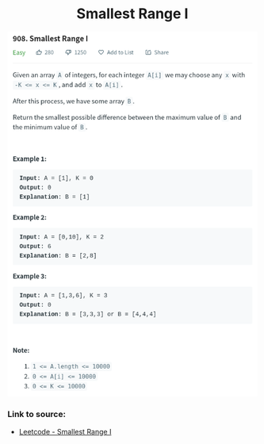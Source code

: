 <h1 align="center">Smallest Range I</h1>

![alt text](https://github.com/matthew01lokiet/Algorithmic-exercises/blob/main/z_description_images/Maths/smallest_range_I.png?raw=true)


### Link to source: 
- <a href="https://leetcode.com/problems/smallest-range-i/">Leetcode - Smallest Range I</a>

